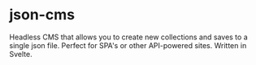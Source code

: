 # json-cms
Headless CMS that allows you to create new collections and saves to a single json file. Perfect for SPA's or other API-powered sites. Written in Svelte.
